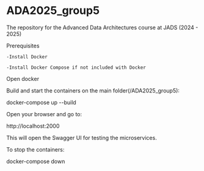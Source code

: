 # ADA2025_group5

The repository for the Advanced Data Architectures course at JADS (2024 - 2025)

Prerequisites

    -Install Docker

    -Install Docker Compose if not included with Docker

Open docker 

Build and start the containers on the main folder(/ADA2025_group5):

docker-compose up --build 

Open your browser and go to:

http://localhost:2000

This will open the Swagger UI for testing the microservices.

To stop the containers:

docker-compose down

